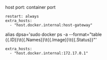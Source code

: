 
host port: container port

    restart: always
    extra_hosts:
      - "host.docker.internal:host-gateway"

alias dpsa='sudo docker ps -a --format="table {{.ID}}\t{{.Names}}\t{{.Image}}\t{{.Status}}"'

    extra_hosts:
      - "host.docker.internal:172.17.0.1"